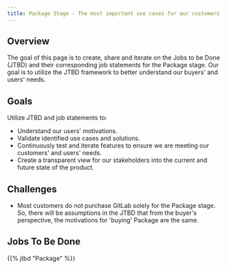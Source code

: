 ```yaml
---
title: Package Stage - The most important use cases for our customers
---
```


## Overview
The goal of this page is to create, share and iterate on the Jobs to be Done (JTBD) and their corresponding job statements for the Package stage. Our goal is to utilize the JTBD framework to better understand our buyers' and users' needs.

## Goals
Utilize JTBD and job statements to:
- Understand our users' motivations.
- Validate identified use cases and solutions.
- Continuously test and iterate features to ensure we are meeting our customers' and users' needs.
- Create a transparent view for our stakeholders into the current and future state of the product.

## Challenges
- Most customers do not purchase GitLab solely for the Package stage. So, there will be assumptions in the JTBD that from the buyer's perspective, the motivations for 'buying' Package are the same.

## Jobs To Be Done

{{% jtbd "Package" %}}
